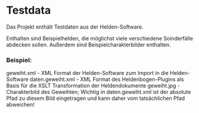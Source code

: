 # Testdata
Das Projekt enthält Testdaten aus der Helden-Software. 

Enthalten sind Beispielhelden, die möglichst viele verschiedene Soinderfälle abdecken sollen. 
Außerdem sind Beispielcharakterbilder enthalten.

### Beispiel:
geweiht.xml - XML Format der Helden-Software zum Import in die Helden-Software
daten.geweiht.xml - XML Format des Heldenbogen-Plugins als Basis für die XSLT Transformation der Heldendokumente
geweiht.jpg - Charakterbild des Geweihten; Wichtig in daten.geweiht.xml ist der absolute Pfad zu diesem Bild eingetragen und kann daher vom tatsächlichen Pfad abweichen!